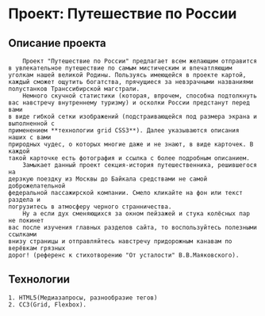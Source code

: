 # Проект: Путешествие по России

## Описание проекта
		Проект "Путешествие по России" предлагает всем желающим отправится
	в увлекательное путешествие по самым мистическим и впечатляющим 
	уголкам нашей великой Родины. Пользуясь имеющейся в проекте картой,
	каждый сможет ощутить богатства, прячущиеся за невзрачными названиями 
	полустанков Транссибирской магстрали. 
		Немного скучной статистики (которая, впрочем, способна подтолкнуть 
	вас навстречу внутреннему туризму) и осколки России предстанут перед вами 
	в виде гибкой сетки изображений (подстраивающейся под размера экрана и выполненной с 
	применением **технологии grid CSS3**). Далее указываются описания наших с вами
	природных чудес, о которых многие даже и не знают, в виде карточек. В каждой
	такой карточке есть фотография и ссылка с более подробным описанием.
		Замыкает данный проект секция-история путешественника, решившегося на 
	дерзкую поездку из Москвы до Байкала средствами не самой доброжелательной 
	федеральной пассажирской компании. Смело кликайте на фон или текст раздела и
	погрузитесь в атмосферу черного странничества.
		Ну а если дух сменяющихся за окном пейзажей и стука колёсных пар не покинет 
	вас после изучения главных разделов сайта, то воспользуйтесь полезными ссылками 
	внизу страницы и отправляйтесь навстречу придорожным канавам по верёвкам грязных
	дорог! (референс к стихотворению "От усталости" В.В.Маяковского).   

## Технологии
	1. HTML5(Медиазапросы, разнообразие тегов)
	2. CC3(Grid, Flexbox).  
